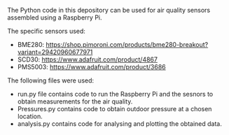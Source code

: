 The Python code in this depository can be used for air quality sensors assembled using a Raspberry Pi.

The specific sensors used:
- BME280: https://shop.pimoroni.com/products/bme280-breakout?variant=29420960677971
- SCD30: https://www.adafruit.com/product/4867
- PMS5003: https://www.adafruit.com/product/3686

The following files were used:
- run.py file contains code to run the Raspberry Pi and the sesnors to obtain measurements for the air quality.
- Pressures.py contains code to obtain outdoor pressure at a chosen location.
- analysis.py contains code for analysing and plotting the obtained data.
